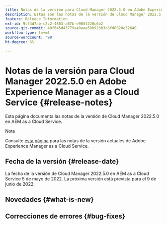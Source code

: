 ```yaml
---
title: Notas de la versión para Cloud Manager 2022.5.0 en Adobe Experience Manager as a Cloud Service
description: Estas son las notas de la versión de Cloud Manager 2022.5.0 en AEM as a Cloud Service.
feature: Release Information
exl-id: 9c73d7ab-c2c2-4803-a07b-e9054220c6b2
source-git-commit: 48f645d43779a40aaa58b92bb3c8fd8020e32640
workflow-type: tm+mt
source-wordcount: '99'
ht-degree: 6%

---
```



# Notas de la versión para Cloud Manager 2022.5.0 en Adobe Experience Manager as a Cloud Service {#release-notes}

Esta página documenta las notas de la versión de Cloud Manager 2022.5.0 en AEM as a Cloud Service.

>[!NOTE]
>
>Consulte [esta página](/help/release-notes/release-notes-cloud/release-notes-current.md) para las notas de la versión actuales de Adobe Experience Manager as a Cloud Service.

## Fecha de la versión {#release-date}

La fecha de la versión de Cloud Manager 2022.5.0 en AEM as a Cloud Service 5 de mayo de 2022. La próxima versión está prevista para el 9 de junio de 2022.

## Novedades {#what-is-new}

## Correcciones de errores {#bug-fixes}
